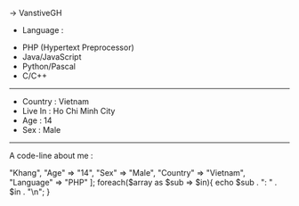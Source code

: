 -> VanstiveGH
- Language :
 + PHP (Hypertext Preprocessor)
 + Java/JavaScript
 + Python/Pascal
 + C/C++
--------------------------------
- Country : Vietnam
- Live In : Ho Chi Minh City
- Age : 14
- Sex : Male
--------------------------------
A code-line about me :
<?php

$array = [
"Name" => "Khang",
"Age" => "14",
"Sex" => "Male",
"Country" => "Vietnam",
"Language" => "PHP"
];
foreach($array as $sub => $in){
echo $sub . ": " . $in . "\n";
}
